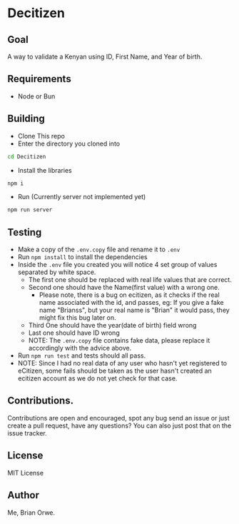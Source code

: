 # Decitizen

## Goal
A way to validate a Kenyan using ID, First Name, and Year of birth.

## Requirements
- Node or Bun

## Building
- Clone This repo
- Enter the directory you cloned into
```bash
cd Decitizen
```

- Install the libraries
```bash
npm i
```

- Run (Currently server not implemented yet)
```bash
npm run server
```

## Testing
- Make a copy of the `.env.copy` file and rename it to `.env`
- Run `npm install` to install the dependencies
- Inside the `.env` file you created you will notice 4 set group of values separated by white space.
    - The first one should be replaced with real life values that are correct.
    - Second one should have the Name(first value) with a wrong one.
        - Please note, there is a bug on ecitizen, as it checks if the real name associated with the id, and passes, eg: If you give a fake name "Brianss", but your real name is "Brian" it would pass, they might fix this bug later on.
    - Third One should have the year(date of birth) field wrong
    - Last one should have ID wrong
    - NOTE: The `.env.copy` file contains fake data, please replace it accordingly with the advice above.
- Run `npm run test` and tests should all pass.
- NOTE: Since I had no real data of any user who hasn't yet registered to eCitizen, some fails should be taken as the user hasn't created an ecitizen account as we do not yet check for that case.

## Contributions.
Contributions are open and encouraged, spot any bug send an issue or just create a pull request, have any questions? You can also just post that on the issue tracker.

## License
MIT License

## Author
Me, Brian Orwe.


